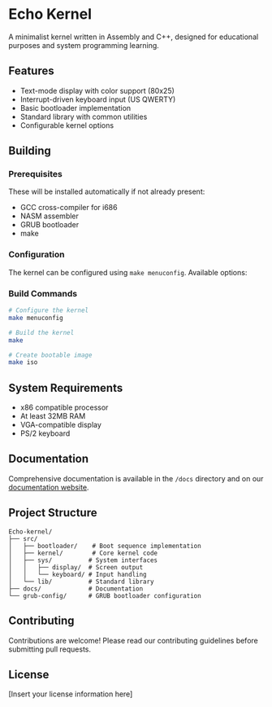 # Echo Kernel

A minimalist kernel written in Assembly and C++, designed for educational purposes and system programming learning.

## Features

- Text-mode display with color support (80x25)
- Interrupt-driven keyboard input (US QWERTY)
- Basic bootloader implementation
- Standard library with common utilities
- Configurable kernel options

## Building

### Prerequisites
These will be installed automatically if not already present:
- GCC cross-compiler for i686
- NASM assembler
- GRUB bootloader
- make

### Configuration

The kernel can be configured using `make menuconfig`. Available options:



### Build Commands

```bash
# Configure the kernel
make menuconfig

# Build the kernel
make

# Create bootable image
make iso
```

## System Requirements

- x86 compatible processor
- At least 32MB RAM
- VGA-compatible display
- PS/2 keyboard

## Documentation

Comprehensive documentation is available in the `/docs` directory and on our [documentation website](https://docs.example.com/echo-kernel).

## Project Structure

```
Echo-kernel/
├── src/
│   ├── bootloader/    # Boot sequence implementation
│   ├── kernel/        # Core kernel code
│   ├── sys/          # System interfaces
│   │   ├── display/  # Screen output
│   │   └── keyboard/ # Input handling
│   └── lib/          # Standard library
├── docs/             # Documentation
└── grub-config/      # GRUB bootloader configuration
```

## Contributing

Contributions are welcome! Please read our contributing guidelines before submitting pull requests.

## License

[Insert your license information here]
